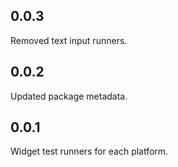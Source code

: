 ## 0.0.3
Removed text input runners.

## 0.0.2
Updated package metadata.

## 0.0.1
Widget test runners for each platform.
